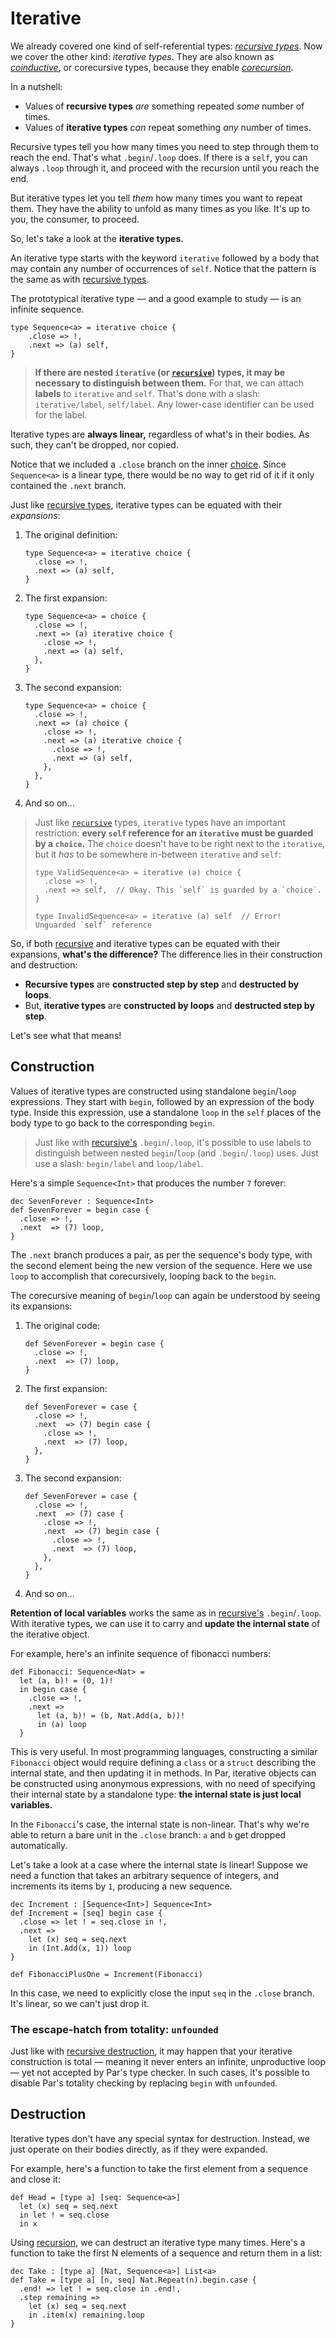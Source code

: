 # Iterative

We already covered one kind of self-referential types: [_recursive types_](./recursive.md). Now we cover
the other kind: _iterative types_. They are also known as
[_coinductive_](https://en.wikipedia.org/wiki/Coinduction), or corecursive types, because they enable
[_corecursion_](https://en.wikipedia.org/wiki/Corecursion).

In a nutshell:
- Values of **recursive types** _are_ something repeated _some_ number of times.
- Values of **iterative types** _can_ repeat something _any_ number of times.

Recursive types tell you how many times you need to step through them to reach the end. That's what
`.begin`/`.loop` does. If there is a `self`, you can always `.loop` through it, and proceed with the
recursion until you reach the end.

But iterative types let you tell _them_ how many times you want to repeat them. They have the ability
to unfold as many times as you like. It's up to you, the consumer, to proceed.

So, let's take a look at the **iterative types.**

An iterative type starts with the keyword `iterative` followed by a body that may contain any number
of occurrences of `self`. Notice that the pattern is the same as with [recursive types](./recursive.md).

The prototypical iterative type — and a good example to study — is an infinite sequence.

```par
type Sequence<a> = iterative choice {
    .close => !,
    .next => (a) self,
}
```

> **If there are nested `iterative` (or [`recursive`](./recursive.md)) types, it may be necessary to
> distinguish between them.** For that, we can attach **labels** to `iterative` and `self`. That's
> done with a slash: `iterative/label`, `self/label`. Any lower-case identifier can be used for the
> label.

Iterative types are **always linear,** regardless of what's in their bodies. As such, they can't be
dropped, nor copied.

Notice that we included a `.close` branch on the inner [choice](./choice.md). Since `Sequence<a>` is
a linear type, there would be no way to get rid of it if it only contained the `.next` branch.

Just like [recursive types](./recursive.md), iterative types can be equated with their _expansions_:

1. The original definition:
   ```par
   type Sequence<a> = iterative choice {
     .close => !,
     .next => (a) self,
   }
   ```
2. The first expansion:
   ```par
   type Sequence<a> = choice {
     .close => !,
     .next => (a) iterative choice {
       .close => !,
       .next => (a) self,
     },
   }
   ```
3. The second expansion:
   ```par
   type Sequence<a> = choice {
     .close => !,
     .next => (a) choice {
       .close => !,
       .next => (a) iterative choice {
         .close => !,
         .next => (a) self,
       },
     },
   }
   ```
4. And so on...

> Just like [`recursive`](./recursive.md) types, `iterative` types have an important restriction:
> **every `self` reference for an `iterative` must be guarded by a `choice`.** The `choice` doesn't
> have to be right next to the `iterative`, but it *has* to be somewhere in-between `iterative` and
> `self`:
>
> ```par
> type ValidSequence<a> = iterative (a) choice {
>   .close => !,
>   .next => self,  // Okay. This `self` is guarded by a `choice`.
> }
> 
> type InvalidSequence<a> = iterative (a) self  // Error! Unguarded `self` reference
> ```

So, if both [recursive](./recursive.md) and iterative types can be equated with their expansions,
**what's the difference?** The difference lies in their construction and destruction:
- **Recursive types** are **constructed step by step** and **destructed by loops**.
- But, **iterative types** are **constructed by loops** and **destructed step by step**.

Let's see what that means!

## Construction

Values of iterative types are constructed using standalone `begin`/`loop` expressions. They start with
`begin`, followed by an expression of the body type. Inside this expression, use a standalone `loop`
in the `self` places of the body type to go back to the corresponding `begin`.

> Just like with [recursive's](./recursive.md) `.begin`/`.loop`, it's possible to use labels to
> distinguish between nested `begin`/`loop` (and `.begin`/`.loop`) uses. Just use a slash:
> `begin/label` and `loop/label`.

Here's a simple `Sequence<Int>` that produces the number `7` forever:

```par
dec SevenForever : Sequence<Int>
def SevenForever = begin case {
  .close => !,
  .next  => (7) loop,
}
```

The `.next` branch produces a pair, as per the sequence's body type, with the second element being
the new version of the sequence. Here we use `loop` to accomplish that corecursively, looping back
to the `begin`.

The corecursive meaning of `begin`/`loop` can again be understood by seeing its expansions:

1. The original code:
   ```par
   def SevenForever = begin case {
     .close => !,
     .next  => (7) loop,
   }
   ```
2. The first expansion:
   ```par
   def SevenForever = case {
     .close => !,
     .next  => (7) begin case {
       .close => !,
       .next  => (7) loop,
     },
   }
   ```
3. The second expansion:
   ```par
   def SevenForever = case {
     .close => !,
     .next  => (7) case {
       .close => !,
       .next  => (7) begin case {
         .close => !,
         .next  => (7) loop,
       },
     },
   }
   ```
4. And so on...

**Retention of local variables** works the same as in [recursive's](./recursive.md) `.begin`/`.loop`.
With iterative types, we can use it to carry and **update the internal state** of the iterative object.

For example, here's an infinite sequence of fibonacci numbers:

```par
def Fibonacci: Sequence<Nat> =
  let (a, b)! = (0, 1)!
  in begin case {
    .close => !,
    .next =>
      let (a, b)! = (b, Nat.Add(a, b))!
      in (a) loop
  }
```

This is very useful. In most programming languages, constructing a similar `Fibonacci` object would
require defining a `class` or a `struct` describing the internal state, and then updating it in
methods. In Par, iterative objects can be constructed using anonymous expressions, with no need
of specifying their internal state by a standalone type: **the internal state is just local variables.**

In the `Fibonacci`'s case, the internal state is non-linear. That's why we're able to return a bare unit
in the `.close` branch: `a` and `b` get dropped automatically.

Let's take a look at a case where the internal state is linear! Suppose we need a function that takes
an arbitrary sequence of integers, and increments its items by `1`, producing a new sequence.

```par
dec Increment : [Sequence<Int>] Sequence<Int>
def Increment = [seq] begin case {
  .close => let ! = seq.close in !,
  .next =>
    let (x) seq = seq.next
    in (Int.Add(x, 1)) loop
}

def FibonacciPlusOne = Increment(Fibonacci)
```

In this case, we need to explicitly close the input `seq` in the `.close` branch. It's linear, so
we can't just drop it.

### The escape-hatch from totality: `unfounded`

Just like with [recursive destruction](./recursive.md#the-escape-hatch-from-totality-unfounded),
it may happen that your iterative construction is total — meaning it never enters an infinite,
unproductive loop — yet not accepted by Par's type checker. In such cases, it's possible to
disable Par's totality checking by replacing `begin` with `unfounded`.

## Destruction

Iterative types don't have any special syntax for destruction. Instead, we just operate on their bodies
directly, as if they were expanded.

For example, here's a function to take the first element from a sequence and close it:

```par
def Head = [type a] [seq: Sequence<a>]
  let (x) seq = seq.next
  in let ! = seq.close
  in x
```

Using [recursion](./recursive.md), we can destruct an iterative type many times. Here's a function to
take the first N elements of a sequence and return them in a list:

```par
dec Take : [type a] [Nat, Sequence<a>] List<a>
def Take = [type a] [n, seq] Nat.Repeat(n).begin.case {
  .end! => let ! = seq.close in .end!,
  .step remaining =>
    let (x) seq = seq.next
    in .item(x) remaining.loop
}
```
